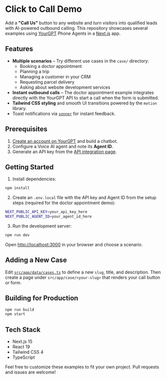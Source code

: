 # Click to Call Demo

Add a **"Call Us"** button to any website and turn visitors into qualified leads with AI-powered outbound calling. This repository showcases several examples using [YourGPT](https://yourgpt.ai/) Phone Agents in a [Next.js](https://nextjs.org/) app.

## Features

- **Multiple scenarios** – Try different use cases in the `case/` directory:
  - Booking a doctor appointment
  - Planning a trip
  - Managing a customer in your CRM
  - Requesting parcel delivery
  - Asking about website development services
- **Instant outbound calls** – The doctor appointment example integrates directly with the YourGPT API to start a call when the form is submitted.
- **Tailwind CSS styling** and smooth UI transitions powered by the `motion` library.
- Toast notifications via [`sonner`](https://sonner.emilkowal.ski/) for instant feedback.

## Prerequisites

1. [Create an account on YourGPT](https://yourgpt.ai/) and build a chatbot.
2. Configure a Voice AI agent and note its **Agent ID**.
3. Generate an API key from the [API integration page](https://docs.yourgpt.ai/chatbot/integrations/api-integration/).

## Getting Started

1. Install dependencies:

```bash
npm install
```

2. Create an `.env.local` file with the API key and Agent ID from the setup steps (required for the doctor appointment demo):

```bash
NEXT_PUBLIC_API_KEY=your_api_key_here
NEXT_PUBLIC_AGENT_ID=your_agent_id_here
```

3. Run the development server:

```bash
npm run dev
```

Open [http://localhost:3000](http://localhost:3000) in your browser and choose a scenario.

## Adding a New Case

Edit [`src/app/data/cases.ts`](src/app/data/cases.ts) to define a new `slug`, title, and description. Then create a page under `src/app/case/<your-slug>` that renders your call button or form.

## Building for Production

```bash
npm run build
npm start
```

## Tech Stack

- Next.js 15
- React 19
- Tailwind CSS 4
- TypeScript

Feel free to customize these examples to fit your own project. Pull requests and issues are welcome!
